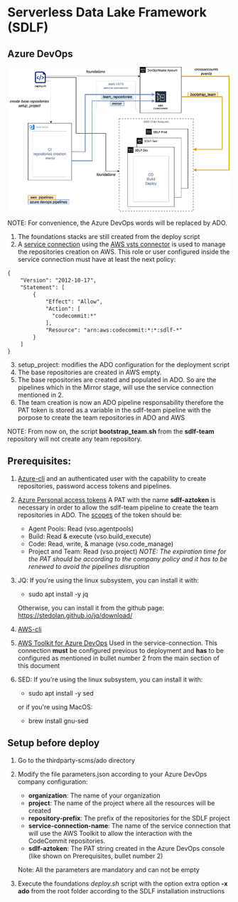 # Serverless Data Lake Framework (SDLF)

## Azure DevOps

![diagram](SDLF_AzureDevOps.jpg "Modification")

NOTE: For convenience, the Azure DevOps words will be replaced by ADO.

1. The foundations stacks are still created from the deploy script
2. A [service connection](https://docs.microsoft.com/en-us/azure/devops/pipelines/library/service-endpoints?view=azure-devops&tabs=yaml) using the [AWS vsts connector](https://aws.amazon.com/vsts/) is used to manage the repositories creation on AWS. This role or user configured inside the service connection must have at least the next policy:
```
{
    "Version": "2012-10-17",
    "Statement": [
        {
            "Effect": "Allow",
            "Action": [
              "codecommit:*"
            ],
            "Resource": "arn:aws:codecommit:*:*:sdlf-*"
        }
    ]
}
```
3. setup_project: modifies the ADO configuration for the deployment script
4. The base repositories are created in AWS empty.
5. The base repositories are created and populated in ADO. So are the pipelines which in the Mirror stage, will use the service connection mentioned in 2.
6. The team creation is now an ADO pipeline responsability therefore the PAT token is stored as a variable in the sdlf-team pipeline with the porpose to create the team repositories in ADO and AWS 

NOTE: From now on, the script **bootstrap_team.sh** from the **sdlf-team** repository will not create any team repository.

## Prerequisites:

1. [Azure-cli](https://docs.microsoft.com/en-us/cli/azure/install-azure-cli) and an authenticated user with the capability to create repositories, password access tokens and pipelines.
2. [Azure Personal access tokens](https://docs.microsoft.com/en-us/azure/devops/organizations/accounts/use-personal-access-tokens-to-authenticate?view=azure-devops&tabs=preview-page#create-a-pat) 
A PAT with the name **sdlf-aztoken** is necessary in order to allow the sdlf-team pipeline to create the team repositories in ADO. The [scopes](https://docs.microsoft.com/en-us/azure/devops/integrate/get-started/authentication/oauth?view=azure-devops#scopes) of the token should be:
    - Agent Pools: Read (vso.agentpools)
    - Build: Read & execute (vso.build_execute)
    - Code: Read, write, & manage (vso.code_manage)
    - Project and Team: Read (vso.project)
*NOTE: The expiration time for the PAT should be according to the company policy and it has to be renewed to avoid the pipelines disruption*

3. JQ: If you're using the linux subsystem, you can install it with:
   
    - sudo apt install -y jq
    
    Otherwise, you can install it from the github page: https://stedolan.github.io/jq/download/
4. [AWS-cli](https://aws.amazon.com/cli/)
5. [AWS Toolkit for Azure DevOps](https://aws.amazon.com/vsts/) Used in the service-connection. This connection **must** be configured previous to deployment and **has** to be configured as mentioned in bullet number 2 from the main section of this document
6. SED: If you're using the linux subsystem, you can install it with:
   
   - sudo apt install -y sed
    
   or if you're using MacOS:    
   
    - brew install gnu-sed

## Setup before deploy

1. Go to the thirdparty-scms/ado directory
2. Modify the file parameters.json according to your Azure DevOps company configuration:
   
   - **organization**: The name of your organization
   - **project**: The name of the project where all the resources will be created
   - **repository-prefix**: The prefix of the repositories for the SDLF project
   - **service-connection-name**: The name of the service connection that will use the AWS Toolkit
     to allow the interaction with the CodeCommit repositories. 
   - **sdlf-aztoken**: The PAT string created in the Azure DevOps console (like shown on Prerequisites, bullet number 2)  

    Note: All the parameters are mandatory and can not be empty

3. Execute the foundations *deploy.sh* script with the option extra option **-x ado** from the root folder according to the SDLF installation instructions
